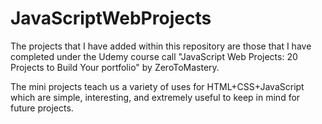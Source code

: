 # JavaScriptWebProjects

The projects that I have added within this repository are those that I have completed under the Udemy course call "JavaScript Web Projects: 20 Projects to Build Your portfolio" by ZeroToMastery.

The mini projects teach us a variety of uses for HTML+CSS+JavaScript which are simple, interesting, and extremely useful to keep in mind for future projects.